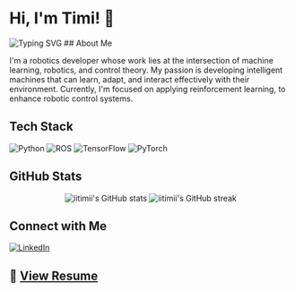 # Hi, I'm Timi! 👋 

<img src="https://readme-typing-svg.herokuapp.com?font=Fira+Code&pause=1000&color=2986cc&width=435&lines=Robotics+Developer;AI+Enthusiast;Reinforcement+Learning" alt="Typing SVG" />
## About Me

I'm a robotics developer whose work lies at the intersection of machine learning, robotics, and control theory. My passion is developing intelligent machines that can learn, adapt, and interact effectively with their environment. Currently, I'm focused on applying reinforcement learning, to enhance robotic control systems.
## Tech Stack

![Python](https://img.shields.io/badge/-Python-black?style=flat-square&logo=Python)
![ROS](https://img.shields.io/badge/-ROS-22314E?style=flat-square&logo=ROS)
![TensorFlow](https://img.shields.io/badge/-TensorFlow-black?style=flat-square&logo=TensorFlow)
![PyTorch](https://img.shields.io/badge/-PyTorch-EE4C2C?style=flat-square&logo=PyTorch&logoColor=white)
## GitHub Stats

<p align="center">
  <img src="https://github-readme-stats.vercel.app/api?username=iitimii&show_icons=true&theme=tokyonight" alt="iitimii's GitHub stats"/>
  <img src="https://github-readme-streak-stats.herokuapp.com/?user=iitimii&theme=tokyonight" alt="iitimii's GitHub streak"/>
</p>

## Connect with Me
[![LinkedIn](https://img.shields.io/badge/-LinkedIn-0077B5?style=flat-square&logo=Linkedin&logoColor=white)](https://www.linkedin.com/in/timi-owolabi/)
## 📄 [View Resume](https://drive.google.com/file/d/1kHch-R7y0HAxl73Fhi4Gux988tthxH0A/view?usp=sharing)
